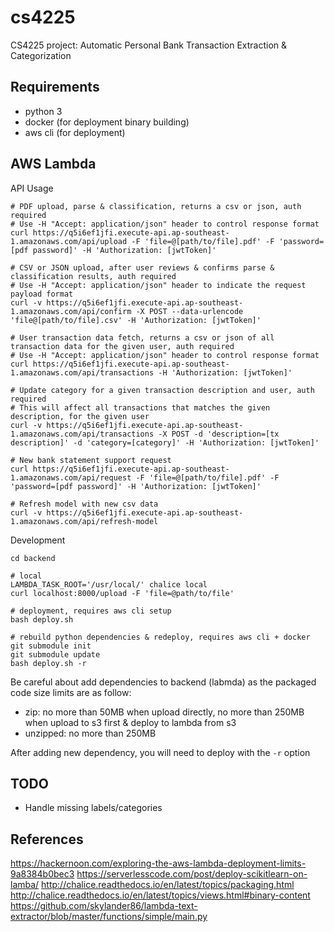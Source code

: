 # cs4225
CS4225 project: Automatic Personal Bank Transaction Extraction &amp; Categorization

## Requirements
- python 3
- docker (for deployment binary building)
- aws cli (for deployment)

## AWS Lambda

API Usage

```
# PDF upload, parse & classification, returns a csv or json, auth required
# Use -H "Accept: application/json" header to control response format
curl https://q5i6ef1jfi.execute-api.ap-southeast-1.amazonaws.com/api/upload -F 'file=@[path/to/file].pdf' -F 'password=[pdf password]' -H 'Authorization: [jwtToken]'

# CSV or JSON upload, after user reviews & confirms parse & classification results, auth required
# Use -H "Accept: application/json" header to indicate the request payload format
curl -v https://q5i6ef1jfi.execute-api.ap-southeast-1.amazonaws.com/api/confirm -X POST --data-urlencode 'file@[path/to/file].csv' -H 'Authorization: [jwtToken]'

# User transaction data fetch, returns a csv or json of all transaction data for the given user, auth required
# Use -H "Accept: application/json" header to control response format
curl https://q5i6ef1jfi.execute-api.ap-southeast-1.amazonaws.com/api/transactions -H 'Authorization: [jwtToken]'

# Update category for a given transaction description and user, auth required
# This will affect all transactions that matches the given description, for the given user
curl -v https://q5i6ef1jfi.execute-api.ap-southeast-1.amazonaws.com/api/transactions -X POST -d 'description=[tx description]' -d 'category=[category]' -H 'Authorization: [jwtToken]'

# New bank statement support request
curl https://q5i6ef1jfi.execute-api.ap-southeast-1.amazonaws.com/api/request -F 'file=@[path/to/file].pdf' -F 'password=[pdf password]' -H 'Authorization: [jwtToken]'

# Refresh model with new csv data
curl -v https://q5i6ef1jfi.execute-api.ap-southeast-1.amazonaws.com/api/refresh-model
```

Development

```
cd backend

# local
LAMBDA_TASK_ROOT='/usr/local/' chalice local
curl localhost:8000/upload -F 'file=@path/to/file'

# deployment, requires aws cli setup
bash deploy.sh

# rebuild python dependencies & redeploy, requires aws cli + docker
git submodule init
git submodule update
bash deploy.sh -r
```

Be careful about add dependencies to backend (labmda) as the packaged code size limits are as follow:

- zip: no more than 50MB when upload directly, no more than 250MB when upload to s3 first & deploy to lambda from s3
- unzipped: no more than 250MB

After adding new dependency, you will need to deploy with the `-r` option

## TODO

- Handle missing labels/categories

## References

https://hackernoon.com/exploring-the-aws-lambda-deployment-limits-9a8384b0bec3
https://serverlesscode.com/post/deploy-scikitlearn-on-lamba/
http://chalice.readthedocs.io/en/latest/topics/packaging.html
http://chalice.readthedocs.io/en/latest/topics/views.html#binary-content
https://github.com/skylander86/lambda-text-extractor/blob/master/functions/simple/main.py
